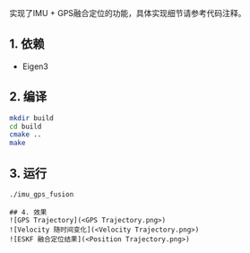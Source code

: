 实现了IMU + GPS融合定位的功能，具体实现细节请参考代码注释。

## 1. 依赖
- Eigen3
## 2. 编译
```bash
mkdir build
cd build
cmake ..
make
```
## 3. 运行
```bash
./imu_gps_fusion
```
```
## 4. 效果
![GPS Trajectory](<GPS Trajectory.png>)
![Velocity 随时间变化](<Velocity Trajectory.png>)
![ESKF 融合定位结果](<Position Trajectory.png>)